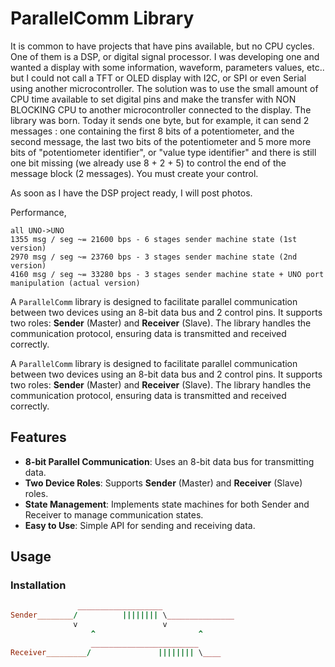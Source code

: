 
# ParallelComm Library

It is common to have projects that have pins available, but no CPU cycles. 
One of them is a DSP, or digital signal processor. I was developing one 
and wanted a display with some information, waveform, parameters values, etc..
but I could not call a TFT or OLED display with I2C, or SPI or even Serial 
using another microcontroller. The solution was to use the small amount of 
CPU time available to set digital pins and make the transfer with NON BLOCKING CPU 
to another microcontroller connected to the display. 
The library was born. Today it sends one byte, but for example, 
it can send 2 messages : 
one containing the first 8 bits of a potentiometer, 
and the second message, the last two bits of the potentiometer 
and 5 more more bits of "potentiometer identifier", 
or "value type identifier" and 
there is still one bit missing (we already use 8 + 2 + 5) 
to control the end of the message block (2 messages). 
You must create your control.

As soon as I have the DSP project ready, I will post photos.

Performance,

```
all UNO->UNO
1355 msg / seg ~= 21600 bps - 6 stages sender machine state (1st version)
2970 msg / seg ~= 23760 bps - 3 stages sender machine state (2nd version)
4160 msg / seg ~= 33280 bps - 3 stages sender machine state + UNO port manipulation (actual version)
```

A `ParallelComm` library is designed to facilitate parallel communication between two devices using an 8-bit 
data bus and 2 control pins. 
It supports two roles: **Sender** (Master) and **Receiver** (Slave). 
The library handles the communication protocol, ensuring data is transmitted and received correctly.

A `ParallelComm` library is designed to facilitate parallel communication between two devices using an 8-bit 
data bus and 2 control pins. 
It supports two roles: **Sender** (Master) and **Receiver** (Slave). 
The library handles the communication protocol, ensuring data is transmitted and received correctly.

## Features

- **8-bit Parallel Communication**: Uses an 8-bit data bus for transmitting data.
- **Two Device Roles**: Supports **Sender** (Master) and **Receiver** (Slave) roles.
- **State Management**: Implements state machines for both Sender and Receiver to manage communication states.
- **Easy to Use**: Simple API for sending and receiving data.

## Usage

### Installation

```ruby
               ___________________
Sender________/          |||||||| \_______________
              v                   v
                  ^                       ^
                  ________________________
Receiver_________/               |||||||| \____

```